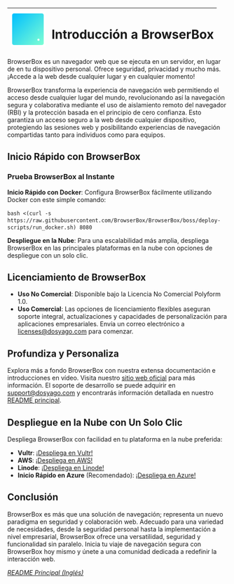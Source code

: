 | <img style="width:80px; height:80px;" src="https://raw.githubusercontent.com/BrowserBox/BrowserBox/boss/docs/icon.svg" alt="BrowserBox Logo 2023"> | <h1>Introducción a BrowserBox</h1> |
|------|------|

BrowserBox es un navegador web que se ejecuta en un servidor, en lugar de en tu dispositivo personal. Ofrece seguridad, privacidad y mucho más. ¡Accede a la web desde cualquier lugar y en cualquier momento!

BrowserBox transforma la experiencia de navegación web permitiendo el acceso desde cualquier lugar del mundo, revolucionando así la navegación segura y colaborativa mediante el uso de aislamiento remoto del navegador (RBI) y la protección basada en el principio de cero confianza. Esto garantiza un acceso seguro a la web desde cualquier dispositivo, protegiendo las sesiones web y posibilitando experiencias de navegación compartidas tanto para individuos como para equipos.

## Inicio Rápido con BrowserBox

### Prueba BrowserBox al Instante

**Inicio Rápido con Docker**: Configura BrowserBox fácilmente utilizando Docker con este simple comando:

```console
bash <(curl -s https://raw.githubusercontent.com/BrowserBox/BrowserBox/boss/deploy-scripts/run_docker.sh) 8080
```

**Despliegue en la Nube**: Para una escalabilidad más amplia, despliega BrowserBox en las principales plataformas en la nube con opciones de despliegue con un solo clic.

## Licenciamiento de BrowserBox

- **Uso No Comercial**: Disponible bajo la Licencia No Comercial Polyform 1.0.
- **Uso Comercial**: Las opciones de licenciamiento flexibles aseguran soporte integral, actualizaciones y capacidades de personalización para aplicaciones empresariales. Envía un correo electrónico a licenses@dosyago.com para comenzar.

## Profundiza y Personaliza

Explora más a fondo BrowserBox con nuestra extensa documentación e introducciones en vídeo. Visita nuestro [sitio web oficial](https://dosyago.com) para más información. El soporte de desarrollo se puede adquirir en support@dosyago.com y encontrarás información detallada en nuestro [README principal](https://github.com/BrowserBox/BrowserBox).

## Despliegue en la Nube con Un Solo Clic

Despliega BrowserBox con facilidad en tu plataforma en la nube preferida:

- **Vultr**: [¡Despliega en Vultr!](https://my.vultr.com/deploy?marketplace_app=browserbox&marketplace_vendor_username=DOSYAGO&_gl=1*66yk24*_ga*NDY0MTUzODIzLjE2OTM0Nzg4MDA.*_ga_K6536FHN4D*MTcwNTM3NzY0NS40NC4xLjE3MDUzNzgyMzMuMjguMC4w)
- **AWS**: [¡Despliega en AWS!](https://us-east-1.console.aws.amazon.com/cloudformation/home#/stacks/quickcreate?stackName=My-BrowserBox&templateURL=https://dosyago-external.s3.us-west-1.amazonaws.com/cloud-formation-template.yaml)
- **Linode**: [¡Despliega en Linode!](https://cloud.linode.com/linodes/create?type=StackScripts&subtype=Community&stackScriptID=1279678)
- **Inicio Rápido en Azure** (Recomendado): [¡Despliega en Azure!](https://portal.azure.com/#create/Microsoft.Template/uri/https%3A%2F%2Fraw.githubusercontent.com%2FAzure%2Fazure-quickstart-templates%2Fmaster%2Fapplication-workloads%2Fdosyago%2Fbrowserbox%2Fazuredeploy.json/createUIDefinitionUri/https%3A%2F%2Fraw.githubusercontent.com%2FAzure%2Fazure-quickstart-templates%2Fmaster%2Fapplication-workloads%2Fdosyago%2Fbrowserbox%2FcreateUiDefinition.json)

## Conclusión

BrowserBox es más que una solución de navegación; representa un nuevo paradigma en seguridad y colaboración web. Adecuado para una variedad de necesidades, desde la seguridad personal hasta la implementación a nivel empresarial, BrowserBox ofrece una versatilidad, seguridad y funcionalidad sin paralelo. Inicia tu viaje de navegación segura con BrowserBox hoy mismo y únete a una comunidad dedicada a redefinir la interacción web.

*[README Principal (Inglés)](https://github.com/BrowserBox/BrowserBox?tab=readme-ov-file#browserbox-)*

